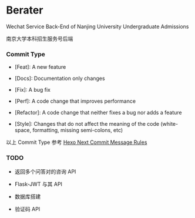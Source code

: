 # Berater

Wechat Service Back-End of Nanjing University Undergraduate Admissions

南京大学本科招生服务号后端

### Commit Type

- \[Feat\]: A new feature

- \[Docs\]: Documentation only changes

- \[Fix\]: A bug fix

- \[Perf\]: A code change that improves performance

- \[Refactor\]: A code change that neither fixes a bug nor adds a feature

- \[Style\]: Changes that do not affect the meaning of the code (white-space, formatting, missing semi-colons, etc)

以上 Commit Type 参考 [Hexo Next Commit Message Rules](https://github.com/theme-next/hexo-theme-next/blob/master/.github/CONTRIBUTING.md#commit-messages-rules)

### TODO

- 返回多个问答对的咨询 API

- Flask-JWT 与其 API

- 数据库搭建

- 验证码 API
